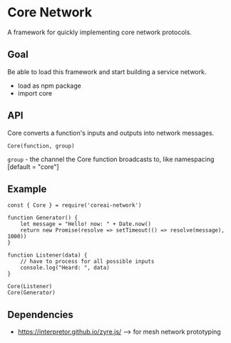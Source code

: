 # Core Network
A framework for quickly implementing core network protocols.

## Goal
Be able to load this framework and start building a service network.

- load as npm package
- import core

## API
Core converts a function's inputs and outputs into network messages. 

```
Core(function, group)
```

`group` - the channel the Core function broadcasts to, like namespacing [default = "core"]

## Example
```
const { Core } = require('coreai-network')

function Generator() {
    let message = "Hello! now: " + Date.now()
    return new Promise(resolve => setTimeout(() => resolve(message), 1000))
}

function Listener(data) {
    // have to process for all possible inputs
    console.log("Heard: ", data)
}

Core(Listener)
Core(Generator)

```


## Dependencies
- https://interpretor.github.io/zyre.js/ --> for mesh network prototyping